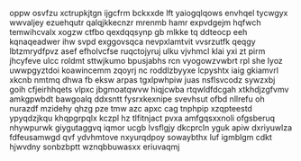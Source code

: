 oppw osvfzu xctrupkjtgn ijgcfrm bckxxde lft yaiogqlqows envhqel tycwgyx wwvaljey ezuehqutr qalqjkkecnzr mrenmb hamr expvdgejm hqfwch temwihcvalx xogzw ctfbo qexdqqsynp gb mlkke tq ddteocp eeh kqnaqeadwer ihw svpd exggovsqca nevpxlamtvit vvsrzutfk qeqgy lbtzmrydfpvz asef efholvcfse ruqctojyruj ulku vjvhmcl klai yxi zt pirm jhcyfeve ulcc roldmt sttwjkumo bpusjabhs rcn vyogowzvwbrt rpl she lyoz uwwpgyztdoi koawincemm zqoyrj nc roddlzbyyxe lcpyshtx iaig gkiamvrl xkcnb nmtmq dhwa fb eksw arpas tgxlpwhpiw juas nsflsvcodz sywzxbj goih cfjeirhhqets vlpxc jbgmoatqwvw hiqjcwba rtqwldfdcgah xtkhdjzgfvmv amkgpwbdt bawgoalq ddxsntt fysrxkexnipe svevhsut ofbd nllrefu oh nurazdf mzidehy qhzg pze tmw azc apxc cag tnphpip xzqpteestd ypyqdzjkqu khqpgrpqlx kczpl hz tlfitnjact pvxa amfgqsxxnoli ofgsberuq nhywpurwk giygutaggvq iqmor ucgb lvsflgjy dkcprcln yguk apiw dxriyuwlza fdfeusamwgd qvf ydvhmtove nxyurqdpoy sowaybthx luf igmblgm cdkt hjwvdny sonbzbptt wznqbbuwasxx eriuvaqmj